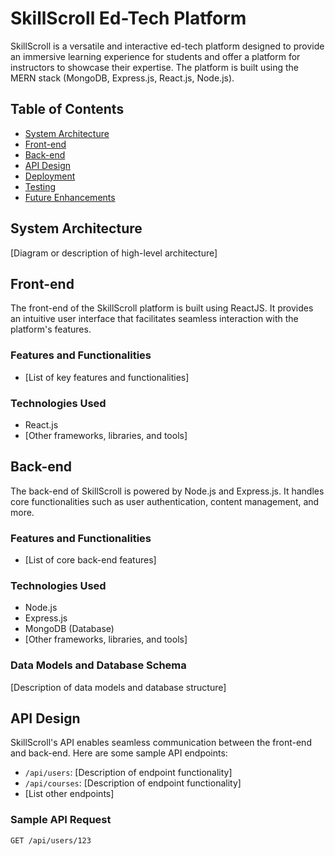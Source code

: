# SkillScroll Ed-Tech Platform

SkillScroll is a versatile and interactive ed-tech platform designed to provide an immersive learning experience for students and offer a platform for instructors to showcase their expertise. The platform is built using the MERN stack (MongoDB, Express.js, React.js, Node.js).

## Table of Contents
- [System Architecture](#system-architecture)
- [Front-end](#front-end)
- [Back-end](#back-end)
- [API Design](#api-design)
- [Deployment](#deployment)
- [Testing](#testing)
- [Future Enhancements](#future-enhancements)

## System Architecture
[Diagram or description of high-level architecture]

## Front-end
The front-end of the SkillScroll platform is built using ReactJS. It provides an intuitive user interface that facilitates seamless interaction with the platform's features.

### Features and Functionalities
- [List of key features and functionalities]

### Technologies Used
- React.js
- [Other frameworks, libraries, and tools]

## Back-end
The back-end of SkillScroll is powered by Node.js and Express.js. It handles core functionalities such as user authentication, content management, and more.

### Features and Functionalities
- [List of core back-end features]

### Technologies Used
- Node.js
- Express.js
- MongoDB (Database)
- [Other frameworks, libraries, and tools]

### Data Models and Database Schema
[Description of data models and database structure]

## API Design
SkillScroll's API enables seamless communication between the front-end and back-end. Here are some sample API endpoints:

- `/api/users`: [Description of endpoint functionality]
- `/api/courses`: [Description of endpoint functionality]
- [List other endpoints]

### Sample API Request
```http
GET /api/users/123

